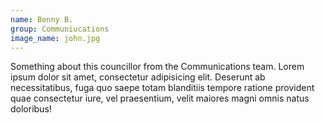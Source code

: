 ```yaml
---
name: Benny B.
group: Communiucations
image_name: john.jpg
---
```


Something about this councillor from the Communications team. Lorem ipsum dolor sit amet, consectetur adipisicing elit. Deserunt ab necessitatibus, fuga quo saepe totam blanditiis tempore ratione provident quae consectetur iure, vel praesentium, velit maiores magni omnis natus doloribus!